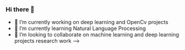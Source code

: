 ### Hi there 👋

<!--
**aadhyakaul10/aadhyakaul10** is a ✨ _special_ ✨ repository because its `README.md` (this file) appears on your GitHub profile.

Here are some ideas to get you started:
- 🔭 I’m currently working on deep learning and OpenCv projects
- - 🌱 I’m currently learning Natural Language Processing
- 👯 I’m looking to collaborate on machine learning and deep learning projects research work
 -->
 
- 🔭 I’m currently working on deep learning and OpenCv projects
- 🌱 I’m currently learning Natural Language Processing
- 👯 I’m looking to collaborate on machine learning and deep learning projects research work
 -->
